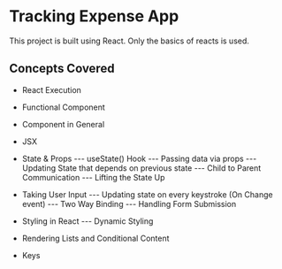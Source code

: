 # Tracking Expense App

This project is built using React. Only the basics of reacts is used. 

## Concepts Covered
- React Execution
- Functional Component
- Component in General
- JSX

- State & Props
--- useState() Hook
--- Passing data via props
--- Updating State that depends on previous state
--- Child to Parent Communication 
--- Lifting the State Up

- Taking User Input
--- Updating state on every keystroke (On Change event)
--- Two Way Binding
--- Handling Form Submission

- Styling in React
--- Dynamic Styling

- Rendering Lists and Conditional Content
- Keys